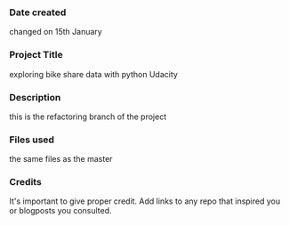 ### Date created
changed on 15th January

### Project Title
exploring bike share data with python Udacity

### Description
this is the refactoring branch of the project

### Files used
the same files as the master

### Credits
It's important to give proper credit. Add links to any repo that inspired you or blogposts you consulted.

